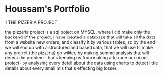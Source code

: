 <h1>Houssam's Portfolio</h1>
<p>1 THE PIZZERIA PROJECT</p>

<p>the pizzeria project is a sql poject on MYSQL, where i did make only the backend of the project, i have created a database that will take all the data from a website new orders, and classify it by various tables, so by the end we will end up with a structured and based data, that we will use to make any project (the pizzeria) go wilder, by making somme analysis that will detect the problem -that's keeping us from making a fortune out of our project- by analysing every detail about the data using charts to detect little details about every small mis that's effecting big losses</p>
